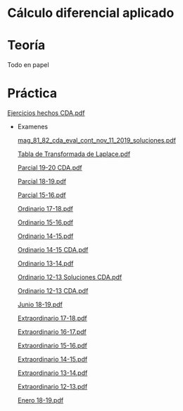 # Cálculo diferencial aplicado

# Teoría

Todo en papel

# Práctica

[Ejercicios hechos CDA.pdf](Ca%CC%81lculo%20diferencial%20aplicado%20d7c91144188f43878b16c61d077cca3d/Ejercicios_hechos_CDA.pdf)

- Examenes

    [mag_81_82_cda_eval_cont_nov_11_2019_soluciones.pdf](Ca%CC%81lculo%20diferencial%20aplicado%20d7c91144188f43878b16c61d077cca3d/mag_81_82_cda_eval_cont_nov_11_2019_soluciones.pdf)

    [Tabla de Transformada de Laplace.pdf](Ca%CC%81lculo%20diferencial%20aplicado%20d7c91144188f43878b16c61d077cca3d/Tabla_de_Transformada_de_Laplace.pdf)

    [Parcial 19-20 CDA.pdf](Ca%CC%81lculo%20diferencial%20aplicado%20d7c91144188f43878b16c61d077cca3d/Parcial_19-20_CDA.pdf)

    [Parcial 18-19.pdf](Ca%CC%81lculo%20diferencial%20aplicado%20d7c91144188f43878b16c61d077cca3d/Parcial_18-19.pdf)

    [Parcial 15-16.pdf](Ca%CC%81lculo%20diferencial%20aplicado%20d7c91144188f43878b16c61d077cca3d/Parcial_15-16.pdf)

    [Ordinario 17-18.pdf](Ca%CC%81lculo%20diferencial%20aplicado%20d7c91144188f43878b16c61d077cca3d/Ordinario_17-18.pdf)

    []()

    []()

    [Ordinario 15-16.pdf](Ca%CC%81lculo%20diferencial%20aplicado%20d7c91144188f43878b16c61d077cca3d/Ordinario_15-16.pdf)

    [Ordinario 14-15.pdf](Ca%CC%81lculo%20diferencial%20aplicado%20d7c91144188f43878b16c61d077cca3d/Ordinario_14-15.pdf)

    [Ordinario 14-15 CDA.pdf](Ca%CC%81lculo%20diferencial%20aplicado%20d7c91144188f43878b16c61d077cca3d/Ordinario_14-15_CDA.pdf)

    [Ordinario 13-14.pdf](Ca%CC%81lculo%20diferencial%20aplicado%20d7c91144188f43878b16c61d077cca3d/Ordinario_13-14.pdf)

    [Ordinario 12-13 Soluciones CDA.pdf](Ca%CC%81lculo%20diferencial%20aplicado%20d7c91144188f43878b16c61d077cca3d/Ordinario_12-13_Soluciones_CDA.pdf)

    [Ordinario 12-13 CDA.pdf](Ca%CC%81lculo%20diferencial%20aplicado%20d7c91144188f43878b16c61d077cca3d/Ordinario_12-13_CDA.pdf)

    [Junio 18-19.pdf](Ca%CC%81lculo%20diferencial%20aplicado%20d7c91144188f43878b16c61d077cca3d/Junio_18-19.pdf)

    [Extraordinario 17-18.pdf](Ca%CC%81lculo%20diferencial%20aplicado%20d7c91144188f43878b16c61d077cca3d/Extraordinario_17-18.pdf)

    [Extraordinario 16-17.pdf](Ca%CC%81lculo%20diferencial%20aplicado%20d7c91144188f43878b16c61d077cca3d/Extraordinario_16-17.pdf)

    [Extraordinario 15-16.pdf](Ca%CC%81lculo%20diferencial%20aplicado%20d7c91144188f43878b16c61d077cca3d/Extraordinario_15-16.pdf)

    [Extraordinario 14-15.pdf](Ca%CC%81lculo%20diferencial%20aplicado%20d7c91144188f43878b16c61d077cca3d/Extraordinario_14-15.pdf)

    [Extraordinario 13-14.pdf](Ca%CC%81lculo%20diferencial%20aplicado%20d7c91144188f43878b16c61d077cca3d/Extraordinario_13-14.pdf)

    [Extraordinario 12-13.pdf](Ca%CC%81lculo%20diferencial%20aplicado%20d7c91144188f43878b16c61d077cca3d/Extraordinario_12-13.pdf)

    [Enero 18-19.pdf](Ca%CC%81lculo%20diferencial%20aplicado%20d7c91144188f43878b16c61d077cca3d/Enero_18-19.pdf)
